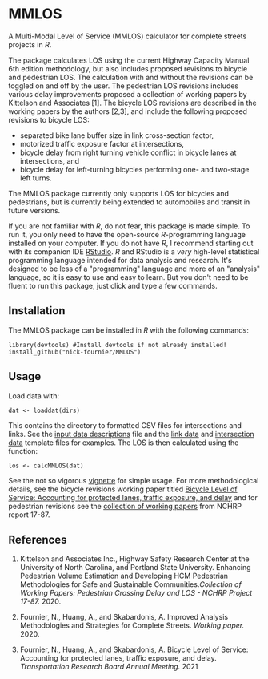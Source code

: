 # MMLOS
A Multi-Modal Level of Service (MMLOS) calculator for complete streets projects in *R*.

The package calculates LOS using the current Highway Capacity Manual 6th edition methodology, but also includes proposed revisions to bicycle and pedestrian LOS. The calculation with and without the revisions can be toggled on and off by the user. The pedestrian LOS revisions includes various delay improvements proposed a collection of working papers by Kittelson and Associates [1]. The bicycle LOS revisions are described in the working papers by the authors [2,3], and include the following proposed revisions to bicycle LOS:

- separated bike lane buffer size in link cross-section factor,
- motorized traffic exposure factor at intersections,
- bicycle delay from right turning vehicle conflict in bicycle lanes at intersections, and
- bicycle delay for left-turning bicycles performing one- and two-stage left turns.

The MMLOS package currently only supports LOS for bicycles and pedestrians, but is currently being extended to automobiles and transit in future versions.

If you are not familiar with *R*, do not fear, this package is made simple. To run it, you only need to have the open-source *R*-programming language installed on your computer. If you do not have *R*, I recommend starting out with its companion IDE [RStudio](https://rstudio.com/products/rstudio/download/). *R* and RStudio is a *very* high-level statistical programming language intended for data analysis and research. It's designed to be less of a "programming" language and more of an "analysis" language, so it is easy to use and easy to learn. But you don't need to be fluent to run this package, just click and type a few commands.

## Installation
The MMLOS package can be installed in <em>R</em> with the following commands:

	library(devtools) #Install devtools if not already installed!
	install_github("nick-fournier/MMLOS")
## Usage
Load data with:

	dat <- loaddat(dirs)

This contains the directory to formatted CSV files for intersections and links. See the [input data descriptions](data/input_link_template.csv) file and the [link data](data/input_link_template.csv) and [intersection data](data/input_intersection_template.csv) template files for examples. The LOS is then calculated using the function:

	los <- calcMMLOS(dat)

See the not so vigorous [vignette](https://htmlpreview.github.io/?https://github.com/nick-fournier/MMLOS/blob/master/vignette/nsv-vignette.html) for simple usage. For more methodological details, see the bicycle revisions working paper titled [Bicycle Level of Service: Accounting for protected lanes, traffic exposure, and delay](https://github.com/nick-fournier/MMLOS/blob/master/docs/Bicycle%20LOS_7-28-2020_draft.pdf) and for pedestrian revisions see the [collection of working papers](https://github.com/nick-fournier/MMLOS/blob/master/docs/Collection_of_working_papers.pdf) from NCHRP report 17-87.





## References
1. Kittelson and Associates Inc., Highway Safety Research Center at the University of North Carolina, and Portland State University. Enhancing Pedestrian Volume Estimation and Developing HCM Pedestrian Methodologies for Safe and Sustainable Communities.*Collection of Working Papers: Pedestrian Crossing Delay and LOS - NCHRP Project 17-87.* 2020.

2. Fournier, N., Huang, A., and Skabardonis, A. Improved Analysis Methodologies and Strategies for Complete Streets. *Working paper.* 2020.

3. Fournier, N., Huang, A., and Skabardonis, A. Bicycle Level of Service: Accounting for protected lanes, traffic exposure, and delay. *Transportation Research Board Annual Meeting.* 2021
